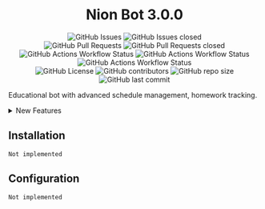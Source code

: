 <div align="center">
  <h1><b>Nion Bot 3.0.0</b></h1>
  <div>
    <img alt="GitHub Issues" src="https://img.shields.io/github/issues/NIKTO-IZ-NIOTKYDA/Nion?style=flat-square">
    <img alt="GitHub Issues closed" src="https://img.shields.io/github/issues-closed/NIKTO-IZ-NIOTKYDA/Nion?style=flat-square">
  </div>

  <div>
    <img alt="GitHub Pull Requests" src="https://img.shields.io/github/issues-pr/NIKTO-IZ-NIOTKYDA/Nion?style=flat-square">
    <img alt="GitHub Pull Requests closed" src="https://img.shields.io/github/issues-pr-closed/NIKTO-IZ-NIOTKYDA/Nion?style=flat-square">
  </div>

  <div>
    <img alt="GitHub Actions Workflow Status" src="https://img.shields.io/github/actions/workflow/status/NIKTO-IZ-NIOTKYDA/Nion/Lint.yml?branch=master&label=Lint&style=flat-square">
    <img alt="GitHub Actions Workflow Status" src="https://img.shields.io/github/actions/workflow/status/NIKTO-IZ-NIOTKYDA/Nion/Build.yml?branch=master&label=Build&style=flat-square">
    <img alt="GitHub Actions Workflow Status" src="https://img.shields.io/github/actions/workflow/status/NIKTO-IZ-NIOTKYDA/Nion/Deploy.yml?branch=master&label=Deploy&style=flat-square">
  </div>

  <div>
    <img alt="GitHub License" src="https://img.shields.io/github/license/NIKTO-IZ-NIOTKYDA/Nion?style=flat-square">
    <img alt="GitHub contributors" src="https://img.shields.io/github/contributors/NIKTO-IZ-NIOTKYDA/Nion?style=flat-square">
    <img alt="GitHub repo size" src="https://img.shields.io/github/repo-size/NIKTO-IZ-NIOTKYDA/Nion?style=flat-square">
    <img alt="GitHub last commit" src="https://img.shields.io/github/last-commit/NIKTO-IZ-NIOTKYDA/Nion?style=flat-square">
  </div>
</div>

Educational bot with advanced schedule management, homework tracking.

<details>
<summary>New Features</summary>
  
### 🚀 GitHub Improvements
- [ ] API documentation
- [ ] Cached GitHub Actions workflows

### 🔨 Codebase Modernization
- [ ] Full migration to **snake_case**
- [ ] Priority-based logging system:
  Supported levels: `DEBUG`, `INFO`, `WARN`, `ERROR`, `CRITICAL`
- [ ] Pytest integration with 85%+ coverage

### 🔑 PermissionsManager
- [ ] Automatic JSON ⇆ DB synchronization
- [ ] Redis caching for permission checks

### ⚙️ Backend System
- [ ] Delta updates for reduced bandwidth
- [ ] Centralized validation in FastAPI handlers rather than `backend/app/database/requests`
- [ ] Public API features
  - [ ] Traefik reverse proxy
  - [ ] Prometheus/Grafana monitoring

### 🤖 Bot
- [ ] Performance optimizations:
  - [ ] Async I/O operations
  - [ ] Reduced response time to a request
- [ ] Homework management:
  - [ ] Change history for the lesson
  - [ ] Multiple media attachments
  - [ ] New formatting system: `!!p ⇒ §`, `!!n ⇒ №`
- [ ] Schedule system:
  - [ ] History of schedule changes
  - [ ] Exam schedule changes
- [ ] Optional notifications
</details>

## Installation
`Not implemented`

## Configuration
`Not implemented`
